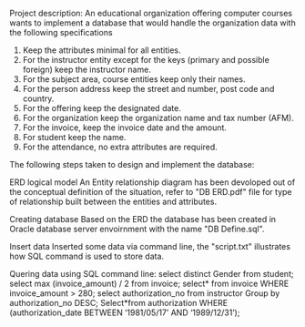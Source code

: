Project description:
An educational organization offering computer courses wants to implement a database that would handle the organization data with the following specifications
1.	Keep the attributes minimal for all entities. 
2.	For the instructor entity except for the keys (primary and possible foreign) keep the instructor name.
3.	For the subject area, course entities keep only their names.
4.	For the person address keep the street and number, post code and country.
5.	For the offering keep the designated date.
6.	For the organization keep the organization name and tax number (AFM).
7.	For the invoice, keep the invoice date and the amount.
8.	For student keep the name.
9.	For the attendance, no extra attributes are required.


The following steps taken to design and implement the database:

ERD logical model
An Entity relationship diagram has been devoloped out of the conceptual definition of the situation, refer to "DB ERD.pdf" file
for type of relationship built between the entities and attributes.

Creating database
Based on the ERD the database has been created in Oracle database server envoirnment with the name "DB Define.sql".

Insert data
Inserted some data via command line, the "script.txt" illustrates how SQL command is used to store data.

Quering data using SQL command line:
select distinct Gender from student;
select max (invoice_amount) / 2 from invoice; 
select* from invoice WHERE invoice_amount > 280;
select authorization_no from instructor Group by authorization_no DESC;
Select*from authorization WHERE (authorization_date BETWEEN ‘1981/05/17’ AND ‘1989/12/31’); 
